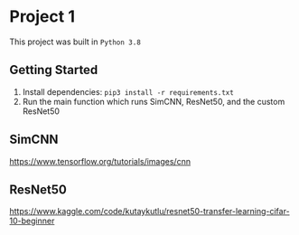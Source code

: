 # Project 1

This project was built in `Python 3.8`

## Getting Started
1. Install dependencies: `pip3 install -r requirements.txt`
2. Run the main function which runs SimCNN, ResNet50, and the custom ResNet50

## SimCNN

https://www.tensorflow.org/tutorials/images/cnn

## ResNet50

https://www.kaggle.com/code/kutaykutlu/resnet50-transfer-learning-cifar-10-beginner